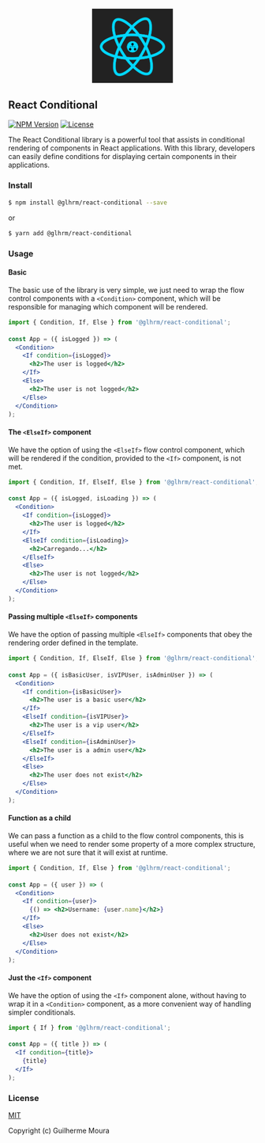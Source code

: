 <p align="center">
  <img
		style="object: contain; height: 150px"
		src="https://raw.githubusercontent.com/glhrmoura/react-conditional/main/src/static/images/logo.png"
	/>
</p>

## React Conditional

[![NPM Version](https://img.shields.io/npm/v/@glhrm/react-conditional.svg?style=for-the-badge)](https://www.npmjs.com/package/@glhrm/react-conditional)
[![License](https://img.shields.io/npm/l/@glhrm/react-conditional.svg?style=for-the-badge)](https://github.com/glhrmoura/react-conditional/blob/main/LICENSE)

The React Conditional library is a powerful tool that assists in conditional rendering of components in React applications. With this library, developers can easily define conditions for displaying certain components in their applications.

### Install

```bash
$ npm install @glhrm/react-conditional --save
```

or

```bash
$ yarn add @glhrm/react-conditional
```

### Usage

#### Basic

The basic use of the library is very simple, we just need to wrap the flow control components with a `<Condition>` component, which will be responsible for managing which component will be rendered.

```jsx
import { Condition, If, Else } from '@glhrm/react-conditional';

const App = ({ isLogged }) => (
  <Condition>
    <If condition={isLogged}>
      <h2>The user is logged</h2>
    </If>
    <Else>
      <h2>The user is not logged</h2>
    </Else>
  </Condition>
);
```

#### The `<ElseIf>` component

We have the option of using the `<ElseIf>` flow control component, which will be rendered if the condition, provided to the `<If>` component, is not met.

```jsx
import { Condition, If, ElseIf, Else } from '@glhrm/react-conditional';

const App = ({ isLogged, isLoading }) => (
  <Condition>
    <If condition={isLogged}>
      <h2>The user is logged</h2>
    </If>
    <ElseIf condition={isLoading}>
      <h2>Carregando...</h2>
    </ElseIf>
    <Else>
      <h2>The user is not logged</h2>
    </Else>
  </Condition>
);
```

#### Passing multiple `<ElseIf>` components

We have the option of passing multiple `<ElseIf>` components that obey the rendering order defined in the template.

```jsx
import { Condition, If, ElseIf, Else } from '@glhrm/react-conditional';

const App = ({ isBasicUser, isVIPUser, isAdminUser }) => (
  <Condition>
    <If condition={isBasicUser}>
      <h2>The user is a basic user</h2>
    </If>
    <ElseIf condition={isVIPUser}>
      <h2>The user is a vip user</h2>
    </ElseIf>
    <ElseIf condition={isAdminUser}>
      <h2>The user is a admin user</h2>
    </ElseIf>
    <Else>
      <h2>The user does not exist</h2>
    </Else>
  </Condition>
);
```

#### Function as a child

We can pass a function as a child to the flow control components, this is useful when we need to render some property of a more complex structure, where we are not sure that it will exist at runtime.

```jsx
import { Condition, If, Else } from '@glhrm/react-conditional';

const App = ({ user }) => (
  <Condition>
    <If condition={user}>
      {() => <h2>Username: {user.name}</h2>}
    </If>
    <Else>
      <h2>User does not exist</h2>
    </Else>
  </Condition>
);
```

#### Just the `<If>` component

We have the option of using the `<If>` component alone, without having to wrap it in a `<Condition>` component, as a more convenient way of handling simpler conditionals.

```jsx
import { If } from '@glhrm/react-conditional';

const App = ({ title }) => (
  <If condition={title}>
    {title}
  </If>
);
```

### License

[MIT](https://github.com/glhrmoura/react-conditional/blob/main/LICENSE)

Copyright (c) Guilherme Moura
